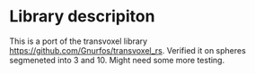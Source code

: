 # Library descripiton

This is a port of the transvoxel library https://github.com/Gnurfos/transvoxel_rs. 
Verified it on spheres segmeneted into 3 and 10. Might need some more testing.
